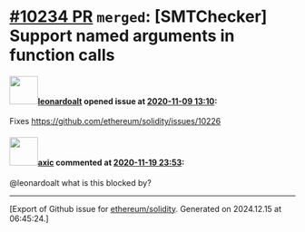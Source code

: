 # [\#10234 PR](https://github.com/ethereum/solidity/pull/10234) `merged`: [SMTChecker] Support named arguments in function calls

#### <img src="https://avatars.githubusercontent.com/u/504195?u=ce2facd14af9fd474ebff49f0d44891f56f7500f&v=4" width="50">[leonardoalt](https://github.com/leonardoalt) opened issue at [2020-11-09 13:10](https://github.com/ethereum/solidity/pull/10234):

Fixes https://github.com/ethereum/solidity/issues/10226

#### <img src="https://avatars.githubusercontent.com/u/20340?v=4" width="50">[axic](https://github.com/axic) commented at [2020-11-19 23:53](https://github.com/ethereum/solidity/pull/10234#issuecomment-730710446):

@leonardoalt what is this blocked by?


-------------------------------------------------------------------------------



[Export of Github issue for [ethereum/solidity](https://github.com/ethereum/solidity). Generated on 2024.12.15 at 06:45:24.]
